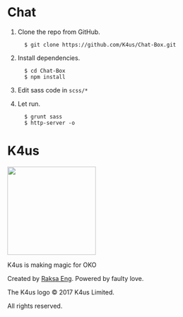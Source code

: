 # Chat

1. Clone the repo from GitHub.

         $ git clone https://github.com/K4us/Chat-Box.git

2. Install dependencies.

         $ cd Chat-Box
         $ npm install

3. Edit sass code in  `scss/*`

4. Let run.

         $ grunt sass
         $ http-server -o


K4us
=========

<img src="https://avatars2.githubusercontent.com/u/6270780?v=3&s=200" width=200>

K4us is making magic for OKO

Created by [Raksa Eng](mailto:eng.raksa@gmail.com). Powered by faulty love.

The K4us logo &copy; 2017 K4us Limited.

All rights reserved.